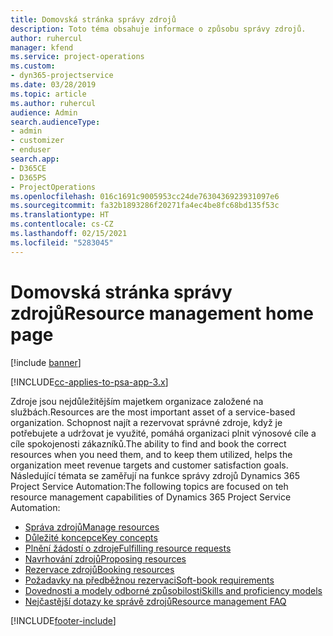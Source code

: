 ```yaml
---
title: Domovská stránka správy zdrojů
description: Toto téma obsahuje informace o způsobu správy zdrojů.
author: ruhercul
manager: kfend
ms.service: project-operations
ms.custom:
- dyn365-projectservice
ms.date: 03/28/2019
ms.topic: article
ms.author: ruhercul
audience: Admin
search.audienceType:
- admin
- customizer
- enduser
search.app:
- D365CE
- D365PS
- ProjectOperations
ms.openlocfilehash: 016c1691c9005953cc24de7630436923931097e6
ms.sourcegitcommit: fa32b1893286f20271fa4ec4be8fc68bd135f53c
ms.translationtype: HT
ms.contentlocale: cs-CZ
ms.lasthandoff: 02/15/2021
ms.locfileid: "5283045"
---
```

# <a name="resource-management-home-page"></a><span data-ttu-id="7f324-103">Domovská stránka správy zdrojů</span><span class="sxs-lookup"><span data-stu-id="7f324-103">Resource management home page</span></span>

[!include [banner](../includes/psa-now-project-operations.md)]

[!INCLUDE[cc-applies-to-psa-app-3.x](../includes/cc-applies-to-psa-app-3x.md)]

<span data-ttu-id="7f324-104">Zdroje jsou nejdůležitějším majetkem organizace založené na službách.</span><span class="sxs-lookup"><span data-stu-id="7f324-104">Resources are the most important asset of a service-based organization.</span></span> <span data-ttu-id="7f324-105">Schopnost najít a rezervovat správné zdroje, když je potřebujete a udržovat je využité, pomáhá organizaci plnit výnosové cíle a cíle spokojenosti zákazníků.</span><span class="sxs-lookup"><span data-stu-id="7f324-105">The ability to find and book the correct resources when you need them, and to keep them utilized, helps the organization meet revenue targets and customer satisfaction goals.</span></span> <span data-ttu-id="7f324-106">Následující témata se zaměřují na funkce správy zdrojů Dynamics 365 Project Service Automation:</span><span class="sxs-lookup"><span data-stu-id="7f324-106">The following topics are focused on teh resource management capabilities of Dynamics 365 Project Service Automation:</span></span>

- [<span data-ttu-id="7f324-107">Správa zdrojů</span><span class="sxs-lookup"><span data-stu-id="7f324-107">Manage resources</span></span>](manage-resources.md)
- [<span data-ttu-id="7f324-108">Důležité koncepce</span><span class="sxs-lookup"><span data-stu-id="7f324-108">Key concepts</span></span>](reports-key-concepts.md)
- [<span data-ttu-id="7f324-109">Plnění žádostí o zdroje</span><span class="sxs-lookup"><span data-stu-id="7f324-109">Fulfilling resource requests</span></span>](resource-management-fulfill-requests.md)
- [<span data-ttu-id="7f324-110">Navrhování zdrojů</span><span class="sxs-lookup"><span data-stu-id="7f324-110">Proposing resources</span></span>](resource-management-propose-resources.md)
- [<span data-ttu-id="7f324-111">Rezervace zdrojů</span><span class="sxs-lookup"><span data-stu-id="7f324-111">Booking resources</span></span>](resource-management-book-resources-scheduleboard.md)
- [<span data-ttu-id="7f324-112">Požadavky na předběžnou rezervaci</span><span class="sxs-lookup"><span data-stu-id="7f324-112">Soft-book requirements</span></span>](resource-management-softbook-requirements.md)
- [<span data-ttu-id="7f324-113">Dovednosti a modely odborné způsobilosti</span><span class="sxs-lookup"><span data-stu-id="7f324-113">Skills and proficiency models</span></span>](resource-management-skills-proficiency.md)
- [<span data-ttu-id="7f324-114">Nejčastější dotazy ke správě zdrojů</span><span class="sxs-lookup"><span data-stu-id="7f324-114">Resource management FAQ</span></span>](resource-management-faq.md)


[!INCLUDE[footer-include](../includes/footer-banner.md)]